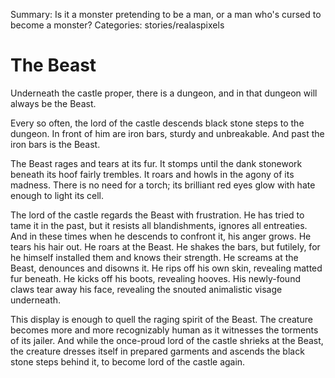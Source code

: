 Summary: Is it a monster pretending to be a man, or a man who's cursed to become a monster?
Categories: stories/realaspixels

# The Beast

Underneath the castle proper, there is a dungeon, and in that dungeon will always be the Beast.

Every so often, the lord of the castle descends black stone steps to the dungeon. In front of him are iron bars, sturdy and unbreakable. And past the iron bars is the Beast.

The Beast rages and tears at its fur. It stomps until the dank stonework beneath its hoof fairly trembles. It roars and howls in the agony of its madness. There is no need for a torch; its brilliant red eyes glow with hate enough to light its cell.

The lord of the castle regards the Beast with frustration. He has tried to tame it in the past, but it resists all blandishments, ignores all entreaties. And in these times when he descends to confront it, his anger grows. He tears his hair out. He roars at the Beast. He shakes the bars, but futilely, for he himself installed them and knows their strength. He screams at the Beast, denounces and disowns it. He rips off his own skin, revealing matted fur beneath. He kicks off his boots, revealing hooves. His newly-found claws tear away his face, revealing the snouted animalistic visage underneath.

This display is enough to quell the raging spirit of the Beast. The creature becomes more and more recognizably human as it witnesses the torments of its jailer. And while the once-proud lord of the castle shrieks at the Beast, the creature dresses itself in prepared garments and ascends the black stone steps behind it, to become lord of the castle again.
